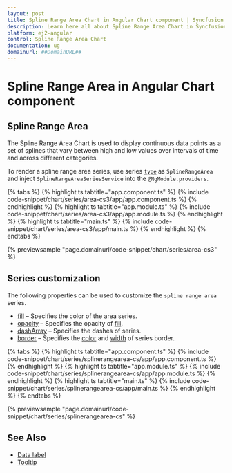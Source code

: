 ```yaml
---
layout: post
title: Spline Range Area Chart in Angular Chart component | Syncfusion
description: Learn here all about Spline Range Area Chart in Syncfusion Angular Chart component of Syncfusion Essential JS 2 and more.
platform: ej2-angular
control: Spline Range Area Chart
documentation: ug
domainurl: ##DomainURL##
---
```

# Spline Range Area in Angular Chart component

## Spline Range Area

The Spline Range Area Chart is used to display continuous data points as a set of splines that vary between high and low values over intervals of time and across different categories.

To render a spline range area series, use series [`type`](https://ej2.syncfusion.com/angular/documentation/api/chart/seriesDirective/#type) as `SplineRangeArea` and inject `SplineRangeAreaSeriesService`  into the `@NgModule.providers`.

{% tabs %}
{% highlight ts tabtitle="app.component.ts" %}
{% include code-snippet/chart/series/area-cs3/app/app.component.ts %}
{% endhighlight %}
{% highlight ts tabtitle="app.module.ts" %}
{% include code-snippet/chart/series/area-cs3/app/app.module.ts %}
{% endhighlight %}
{% highlight ts tabtitle="main.ts" %}
{% include code-snippet/chart/series/area-cs3/app/main.ts %}
{% endhighlight %}
{% endtabs %}

{% previewsample "page.domainurl/code-snippet/chart/series/area-cs3" %}

## Series customization

The following properties can be used to customize the `spline range area` series.

* [fill](https://ej2.syncfusion.com/angular/documentation/api/chart/seriesModel/#fill) – Specifies the color of the area series.
* [opacity](https://ej2.syncfusion.com/angular/documentation/api/chart/seriesModel/#opacity) – Specifies the opacity of [fill](https://ej2.syncfusion.com/angular/documentation/api/chart/seriesModel/#fill).
* [dashArray](https://ej2.syncfusion.com/angular/documentation/api/chart/seriesModel/#dasharray) – Specifies the dashes of series.
* [border](https://ej2.syncfusion.com/angular/documentation/api/chart/borderModel/) – Specifies the [color](https://ej2.syncfusion.com/angular/documentation/api/chart/borderModel/#color) and [width](https://ej2.syncfusion.com/angular/documentation/api/chart/borderModel/#width) of series border.

{% tabs %}
{% highlight ts tabtitle="app.component.ts" %}
{% include code-snippet/chart/series/splinerangearea-cs/app/app.component.ts %}
{% endhighlight %}
{% highlight ts tabtitle="app.module.ts" %}
{% include code-snippet/chart/series/splinerangearea-cs/app/app.module.ts %}
{% endhighlight %}
{% highlight ts tabtitle="main.ts" %}
{% include code-snippet/chart/series/splinerangearea-cs/app/main.ts %}
{% endhighlight %}
{% endtabs %}

{% previewsample "page.domainurl/code-snippet/chart/series/splinerangearea-cs" %}

## See Also

* [Data label](../data-labels/)
* [Tooltip](../tool-tip/)

